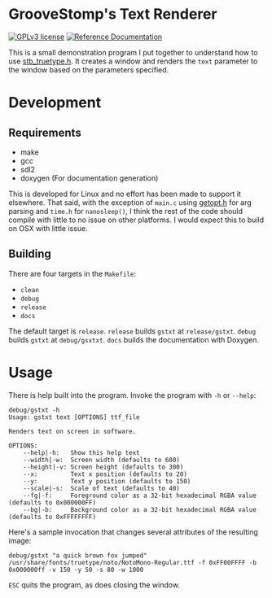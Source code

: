 # GrooveStomp's Text Renderer
[![GPLv3 license](https://img.shields.io/badge/License-GPLv3-blue.svg)](https://raw.githubusercontent.com/GrooveStomp/gstxt/master/LICENSE) [![Reference Documentation](https://img.shields.io/static/v1?label=c&message=documentation&color=brightgreen)](https://groovestomp.github.io/gstxt)

This is a small demonstration program I put together to understand how to use [stb_truetype.h](https://github.com/nothings/stb).
It creates a window and renders the `text` parameter to the window based on the parameters specified.

# Development
## Requirements
- make
- gcc
- sdl2
- doxygen (For documentation generation)

This is developed for Linux and no effort has been made to support it elsewhere.
That said, with the exception of `main.c` using [getopt.h](https://www.gnu.org/software/libc/manual/html_node/Getopt.html#Getopt) for arg parsing and `time.h` for `nanosleep()`, I think the rest of the code should compile with little to no issue on other platforms.
I would expect this to build on OSX with little issue.

## Building
There are four targets in the `Makefile`:
- `clean`
- `debug`
- `release`
- `docs`

The default target is `release`.
`release` builds `gstxt` at `release/gstxt`.
`debug` builds `gstxt` at `debug/gsxtxt`.
`docs` builds the documentation with Doxygen.

# Usage
There is help built into the program. Invoke the program with `-h` or `--help`:
```
debug/gstxt -h
Usage: gstxt text [OPTIONS] ttf_file

Renders text on screen in software.

OPTIONS:
    --help|-h:   Show this help text
    --width|-w:  Screen width (defaults to 600)
    --height|-v: Screen height (defaults to 300)
    --x:         Text x position (defaults to 20)
    --y:         Text y position (defaults to 150)
    --scale|-s:  Scale of text (defaults to 40)
    --fg|-f:     Foreground color as a 32-bit hexadecimal RGBA value (defaults to 0x000000FF)
    --bg|-b:     Background color as a 32-bit hexadecimal RGBA value (defaults to 0xFFFFFFFF)
```

Here's a sample invocation that changes several attributes of the resulting image:
```
debug/gstxt "a quick brown fox jumped" /usr/share/fonts/truetype/noto/NotoMono-Regular.ttf -f 0xFF00FFFF -b 0x000000ff -v 150 -y 50 -s 80 -w 1000
```
`ESC` quits the program, as does closing the window.